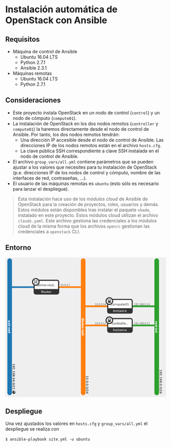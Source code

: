 # Instalación automática de OpenStack con Ansible

## Requisitos

* Máquina de control de Ansible
  * Ubuntu 16.04 LTS
  * Python 2.7.1
  * Ansible 2.3.1
* Máquinas remotas
  * Ubuntu 16.04 LTS
  * Python 2.7.1

## Consideraciones

* Este proyecto instala OpenStack en un nodo de control (`control`) y un nodo de cómputo (`compute01`).
* La instalación de OpenStack en los dos nodos remotos (`controller` y `compute01`) la haremos directamente desde el nodo de control de Ansible. Por tanto, los dos nodos remotos tendrán:
  * Una dirección IP accesible desde el nodo de control de Ansible. Las direcciones IP de los nodos remotos están en el archivo `hosts.cfg`.
  * La clave pública SSH correspondiente a clave SSH instalada en el nodo de control de Ansible.
* El archivo `group_vars/all.yml` contiene parámetros que se pueden ajustar a los valores que necesites para tu instalación de OpenStack (p.e. direcciones IP de los nodos de control y cómputo, nombre de las interfaces de red, contraseñas, ...).
* El usuario de las máquinas remotas es `ubuntu` (esto sólo es necesario para lanzar el despliegue).

> Esta instalación hace uso de los *módulos cloud*  de Ansible de OpenStack para la creación de proyectos, roles, usuarios y demás. Estos módulos están disponibles tras instalar el paquete `shade`, instalado en este proyecto. Estos módulos cloud utilizan el archivo `clouds.yaml`. Este archivo gestiona las credenciales a los módulos cloud de la misma forma que los archivos `openrc` gestionan las credenciales a `openstack` CLI.

## Entorno

![](doc/architecture.png)

## Despliegue

Una vez ajustados los valores en `hosts.cfg` y `group_vars/all.yml` el despliegue se realiza con

`$ ansible-playbook site.yml -u ubuntu`
